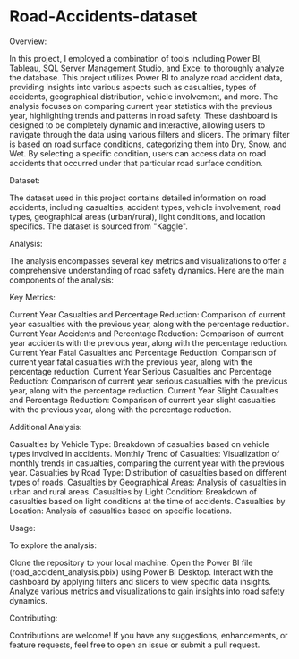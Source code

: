 # Road-Accidents-dataset

Overview:

In this project, I employed a combination of tools including Power BI, Tableau, SQL Server Management Studio, and Excel to thoroughly analyze the database.
This project utilizes Power BI to analyze road accident data, providing insights into various aspects such as casualties, types of accidents, geographical distribution, vehicle involvement, and more. 
The analysis focuses on comparing current year statistics with the previous year, highlighting trends and patterns in road safety.
These dashboard is designed to be completely dynamic and interactive, allowing users to navigate through the data using various filters and slicers. 
The primary filter is based on road surface conditions, categorizing them into Dry, Snow, and Wet. By selecting a specific condition, users can access data on road accidents that occurred under that particular road surface condition.

Dataset:

The dataset used in this project contains detailed information on road accidents, including casualties, accident types, vehicle involvement, road types, geographical areas (urban/rural), light conditions, and location specifics. The dataset is sourced from "Kaggle".

Analysis:

The analysis encompasses several key metrics and visualizations to offer a comprehensive understanding of road safety dynamics. Here are the main components of the analysis:

Key Metrics:

Current Year Casualties and Percentage Reduction: Comparison of current year casualties with the previous year, along with the percentage reduction.
Current Year Accidents and Percentage Reduction: Comparison of current year accidents with the previous year, along with the percentage reduction.
Current Year Fatal Casualties and Percentage Reduction: Comparison of current year fatal casualties with the previous year, along with the percentage reduction.
Current Year Serious Casualties and Percentage Reduction: Comparison of current year serious casualties with the previous year, along with the percentage reduction.
Current Year Slight Casualties and Percentage Reduction: Comparison of current year slight casualties with the previous year, along with the percentage reduction.

Additional Analysis:

Casualties by Vehicle Type: Breakdown of casualties based on vehicle types involved in accidents.
Monthly Trend of Casualties: Visualization of monthly trends in casualties, comparing the current year with the previous year.
Casualties by Road Type: Distribution of casualties based on different types of roads.
Casualties by Geographical Areas: Analysis of casualties in urban and rural areas.
Casualties by Light Condition: Breakdown of casualties based on light conditions at the time of accidents.
Casualties by Location: Analysis of casualties based on specific locations.

Usage:

To explore the analysis:

Clone the repository to your local machine.
Open the Power BI file (road_accident_analysis.pbix) using Power BI Desktop.
Interact with the dashboard by applying filters and slicers to view specific data insights.
Analyze various metrics and visualizations to gain insights into road safety dynamics.

Contributing:

Contributions are welcome! If you have any suggestions, enhancements, or feature requests, feel free to open an issue or submit a pull request.
